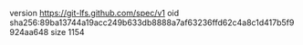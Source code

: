 version https://git-lfs.github.com/spec/v1
oid sha256:89ba13744a19acc249b633db8888a7af63236ffd62c4a8c1d417b5f9924aa648
size 1154
